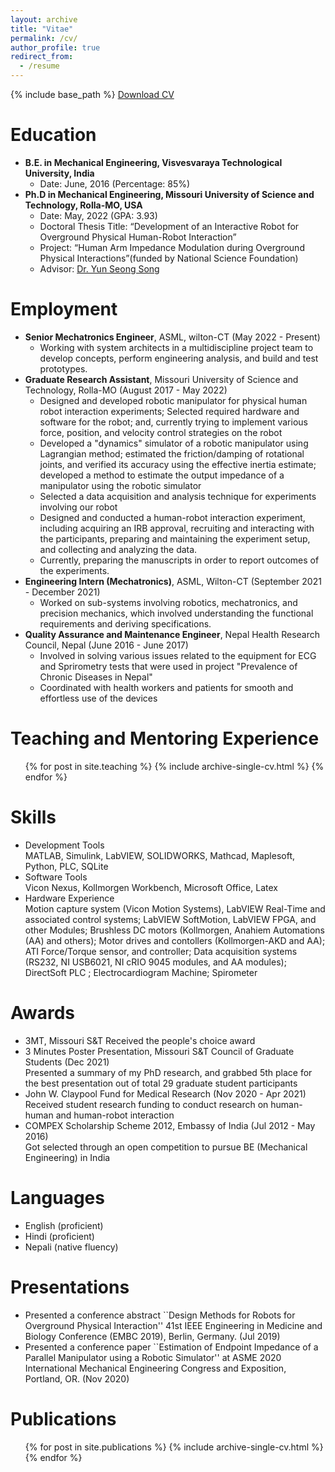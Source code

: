 ```yaml
---
layout: archive
title: "Vitae"
permalink: /cv/
author_profile: true
redirect_from:
  - /resume
---
```


{% include base_path %}
[Download CV](http://sambadregmi.github.io/files/CV_Sambad_Regmi.pdf)

Education
======
* <b>B.E. in Mechanical Engineering, Visvesvaraya Technological University, India </b>
  * Date: June, 2016 (Percentage: 85%)
* <b>Ph.D in Mechanical Engineering, Missouri University of Science and Technology, Rolla-MO, USA </b>
  * Date: May, 2022 (GPA: 3.93)
  * Doctoral Thesis Title: “Development of an Interactive Robot for Overground Physical Human-Robot Interaction”
  * Project: “Human Arm Impedance Modulation during Overground Physical Interactions”(funded by National Science Foundation)
  * Advisor: [Dr. Yun Seong Song](https://people.mst.edu/faculty/songyun/index.html)

Employment
======
* **Senior Mechatronics Engineer**, ASML, wilton-CT (May 2022 - Present)
  * Working with system architects in a multidiscipline project team to develop concepts, perform engineering analysis, and build and test prototypes.
* **Graduate Research Assistant**, Missouri University of Science and Technology, Rolla-MO (August 2017 - May 2022)
  * Designed and developed robotic manipulator for physical human robot interaction experiments; Selected required hardware and software for the robot; and, currently trying to implement various force, position, and velocity control strategies on the robot
  * Developed a "dynamics" simulator of a robotic manipulator using Lagrangian method; estimated the friction/damping of rotational joints, and verified its accuracy using the effective inertia estimate; developed a method to estimate the output impedance of a manipulator using the robotic simulator
  * Selected a data acquisition and analysis technique for experiments involving our robot
  * Designed and conducted a human-robot interaction experiment, including acquiring an IRB approval, recruiting and interacting with the participants, preparing and maintaining the experiment setup, and collecting and analyzing the data.
  * Currently, preparing the manuscripts in order to report outcomes of the experiments.
* **Engineering Intern (Mechatronics)**, ASML, Wilton-CT (September 2021 - December 2021)
  * Worked on sub-systems involving robotics, mechatronics, and precision mechanics, which involved understanding the functional requirements and deriving specifications.
* **Quality Assurance and Maintenance Engineer**, Nepal Health Research Council, Nepal (June 2016 - June 2017)
  * Involved in solving various issues related to the equipment for ECG and Sprirometry tests that were used in project "Prevalence of Chronic Diseases in Nepal"
  * Coordinated with health workers and patients for smooth and effortless use of the devices

Teaching and Mentoring Experience
======
  <ul>{% for post in site.teaching %}
    {% include archive-single-cv.html %}
  {% endfor %}</ul>

Skills
======
* Development Tools\
  MATLAB, Simulink, LabVIEW, SOLIDWORKS, Mathcad, Maplesoft, Python, PLC, SQLite
* Software Tools\
  Vicon Nexus, Kollmorgen Workbench, Microsoft Office, Latex
* Hardware Experience\
  Motion capture system (Vicon Motion Systems), LabVIEW Real-Time and associated control systems; LabVIEW SoftMotion, LabVIEW FPGA, and other Modules; Brushless DC motors (Kollmorgen, Anahiem Automations (AA) and others); Motor drives and contollers (Kollmorgen-AKD and AA); ATI Force/Torque sensor, and controller; Data acquisition systems (RS232, NI USB6021, NI cRIO 9045 modules, and AA modules); DirectSoft PLC ; Electrocardiogram Machine; Spirometer

Awards
======
* 3MT, Missouri S&T
  Received the people's choice award
* 3 Minutes Poster Presentation,  Missouri S&T Council of Graduate Students (Dec 2021)\
  Presented a summary of my PhD research, and grabbed 5th place for the best presentation out of total 29 graduate student participants
* John W. Claypool Fund for Medical Research (Nov 2020 - Apr 2021)\
  Received student research funding to conduct research on human-human and human-robot interaction
* COMPEX Scholarship Scheme 2012, Embassy of India (Jul 2012 - May 2016)\
  Got selected through an open competition to pursue BE (Mechanical Engineering) in India

Languages
======
* English (proficient)
* Hindi (proficient)
* Nepali (native fluency)

Presentations
======
* Presented a conference abstract ``Design Methods for Robots for Overground Physical Interaction'' 41st IEEE Engineering in Medicine and Biology Conference (EMBC 2019), Berlin, Germany. (Jul 2019)
* Presented a conference paper ``Estimation of Endpoint Impedance of a Parallel Manipulator using a Robotic Simulator'' at ASME 2020 International Mechanical
Engineering Congress and Exposition, Portland, OR. (Nov 2020)

Publications
======
  <ul>{% for post in site.publications %}
    {% include archive-single-cv.html %}
  {% endfor %}</ul>

